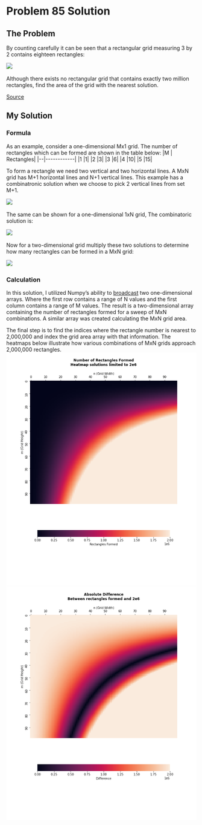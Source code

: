 # Problem 85 Solution

## The Problem

By counting carefully it can be seen that a rectangular grid measuring 3 by 2 contains eighteen rectangles:

![](https://projecteuler.net/project/images/p085.png)

Although there exists no rectangular grid that contains exactly two million rectangles, find the area of the grid with the nearest solution.

[Source](https://projecteuler.net/problem=85)

## My Solution

### Formula

As an example, consider a one-dimensional Mx1 grid. The number of rectangles which can be formed are shown in the table below:
|M | Rectangles|
|--|------------|
|1 |1|
|2 |3|
|3 |6|
|4 |10|
|5 |15|

To form a rectangle we need two vertical and two horizontal lines. A MxN grid has M+1 horizontal lines and N+1 vertical lines. This example has a combinatronic solution when we choose to pick 2 vertical lines from set M+1.

![](https://latex.codecogs.com/gif.latex?\binom{M&plus;1}{2})

The same can be shown for a one-dimensional 1xN grid, The combinatoric solution is:

![](https://latex.codecogs.com/gif.latex?\binom{N&plus;1}{2})

Now for a two-dimensional grid multiply these two solutions to determine how many rectangles can be formed in a MxN grid:

![](https://latex.codecogs.com/gif.latex?\binom{M&plus;1}{2}&space;\binom{N&plus;1}{2}&space;=&space;\frac{(M^{2}&plus;M)(N^{2}&plus;N)}{4})

### Calculation
In this solution, I utilized Numpy’s ability to [broadcast](https://numpy.org/devdocs/user/theory.broadcasting.html) two one-dimensional arrays. Where the first row contains a range of N values and the first column contains a range of M values. The result is a two-dimensional array containing the number of rectangles formed for a sweep of MxN combinations. A similar array was created calculating the MxN grid area. 

The final step is to find the indices where the rectangle number is nearest to 2,000,000 and index the grid area array with that information. The heatmaps below illustrate how various combinations of MxN grids approach 2,000,000 rectangles.
![](rectangles_formed.png)
![](difference.png)
